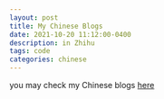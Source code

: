```yaml
---
layout: post
title: My Chinese Blogs 
date: 2021-10-20 11:12:00-0400
description: in Zhihu
tags: code
categories: chinese
---
```

you may check my Chinese blogs [here](https://www.zhihu.com/people/hui-gu-de-qiu-tian)